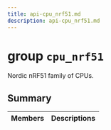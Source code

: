 ```yaml
---
title: api-cpu_nrf51.md
description: api-cpu_nrf51.md
---
```

# group `cpu_nrf51` 

Nordic nRF51 family of CPUs.

## Summary

 Members                        | Descriptions                                
--------------------------------|---------------------------------------------

